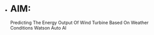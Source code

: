 * # AIM: 
    Predicting The Energy Output Of Wind Turbine Based On Weather Conditions Watson Auto AI
